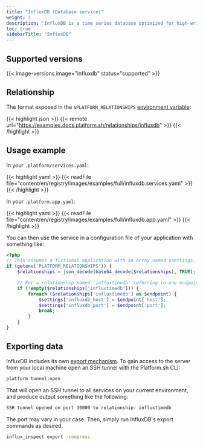 ```yaml
---
title: "InfluxDB (Database service)"
weight: 3
description: "InfluxDB is a time series database optimized for high-write-volume use cases such as logs, sensor data, and real-time analytics.  It exposes an HTTP API for client interaction.<br><br>See the <a href=\"https://docs.influxdata.com/influxdb/\">InfluxDB documentation</a> for more information."
toc: true
sidebarTitle: "InfluxDB"
---
```


## Supported versions

{{< image-versions image="influxdb" status="supported" >}}

## Relationship

The format exposed in the ``$PLATFORM_RELATIONSHIPS`` [environment variable](/development/variables.md#platformsh-provided-variables):

{{< highlight json >}}
{{< remote url="https://examples.docs.platform.sh/relationships/influxdb" >}}
{{< /highlight >}}

## Usage example

In your `.platform/services.yaml`:

{{< highlight yaml >}}
{{< readFile file="content/en/registry/images/examples/full/influxdb.services.yaml" >}}
{{< /highlight >}}

In your `.platform.app.yaml`:

{{< highlight yaml >}}
{{< readFile file="content/en/registry/images/examples/full/influxdb.app.yaml" >}}
{{< /highlight >}}

You can then use the service in a configuration file of your application with something like:

```php
<?php
// This assumes a fictional application with an array named $settings.
if (getenv('PLATFORM_RELATIONSHIPS')) {
	$relationships = json_decode(base64_decode($relationships), TRUE);

	// For a relationship named 'influxtimedb' referring to one endpoint.
	if (!empty($relationships['influxtimedb'])) {
		foreach ($relationships['influxtimedb'] as $endpoint) {
			$settings['influxdb_host'] = $endpoint['host'];
			$settings['influxdb_port'] = $endpoint['port'];
			break;
		}
	}
}
```

## Exporting data

InfluxDB includes its own [export mechanism](https://docs.influxdata.com/influxdb/v1.2/tools/influx_inspect/).  To gain access to the server from your local machine open an SSH tunnel with the Platform.sh CLI:

```bash
platform tunnel:open
```

That will open an SSH tunnel to all services on your current environment, and produce output something like the following:

```bash
SSH tunnel opened on port 30000 to relationship: influxtimedb
```

The port may vary in your case.  Then, simply run InfluxDB's export commands as desired.

```bash
influx_inspect export -compress
```
